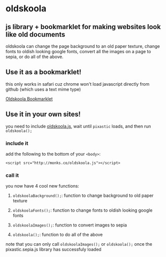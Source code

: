 # oldskoola

## js library + bookmarklet for making websites look like old documents

oldskoola can change the page background to an old paper texture, change fonts to oldish looking google fonts, convert all the images on a page to sepia, or do all of the above.

## Use it as a bookmarklet!

this only works in safari cuz chrome won't load javascript directly from github (which uses a text mime type)

<a href='javascript:var a=document.createElement("script");a.setAttribute("src","https://raw2.github.com/amonks/oldskoola/master/oldskoola.js");document.body.appendChild(a);'>Oldskoola Bookmarklet</a>

## Use it in your own sites!

you need to include [oldskoola.js](https://raw2.github.com/amonks/oldskoola/master/oldskoola.js), wait until `pixastic` loads, and then run `oldskoola();`

### include it

add the following to the bottom of your `<body>`:

	<script src="http://monks.co/oldskoola.js"></script>

### call it

you now have 4 cool new functions:

1. 	`oldskoolaBackground();`: function to change background to old paper texture

2. 	`oldskoolaFonts();`: function to change fonts to oldish looking google fonts

3. 	`oldskoolaImages();`: function to convert images to sepia

4. 	`oldskoola();`: function to do all of the above

note that you can only call `oldskoolaImages();` or `oldskoola();` once the pixastic.sepia.js library has successfuly loaded
